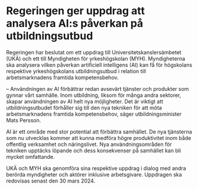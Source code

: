 # Regeringen ger uppdrag att analysera AI:s påverkan på utbildningsutbud

Regeringen har beslutat om ett uppdrag till Universitetskanslersämbetet (UKÄ) och ett till Myndigheten för yrkeshögskolan (MYH). Myndigheterna ska analysera vilken påverkan artificiell intelligens (AI) kan få för högskolans respektive yrkeshögskolans utbildningsutbud i relation till arbetsmarknadens framtida kompetensbehov.

– Användningen av AI förbättrar redan avsevärt tjänster och produkter som gynnar vårt samhälle. Inom utbildning, liksom för många andra sektorer, skapar användningen av AI helt nya möjligheter. Det är viktigt att utbildningsutbudet förhåller sig till den nya tekniken för att möta arbetsmarknadens framtida kompetensbehov, säger utbildningsminister Mats Persson.

AI är ett område med stor potential att förbättra samhället. De nya tjänsterna som nu utvecklas kommer att kunna medföra högre produktivitet inom både offentlig verksamhet och näringslivet. Nya användningsområden för tekniken upptäcks löpande och dess konsekvenser på samhället kan bli mycket omfattande.

UKÄ och MYH ska genomföra sina respektive uppdrag i dialog med andra berörda myndigheter och aktörer inklusive arbetsgivare. Uppdragen ska redovisas senast den 30 mars 2024.
